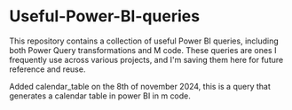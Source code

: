 # Useful-Power-BI-queries
This repository contains a collection of useful Power BI queries, including both Power Query transformations and M code. These queries are ones I frequently use across various projects, and I'm saving them here for future reference and reuse.

Added calendar_table on the 8th of november 2024, this is a query that generates a calendar table in power BI in m code.
